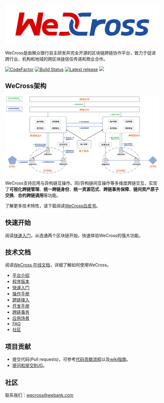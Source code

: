 ![](./docs/images/menu_logo_wecross.svg)

WeCross是由微众银行自主研发并完全开源的区块链跨链协作平台，致力于促进跨行业、机构和地域的跨区块链信任传递和商业合作。

[![CodeFactor](https://www.codefactor.io/repository/github/webankfintech/wecross/badge)](https://www.codefactor.io/repository/github/webankfintech/wecross) [![Build Status](https://travis-ci.org/WeBankFinTech/WeCross.svg?branch=dev)](https://travis-ci.org/WeBankFinTech/WeCross) [![Latest release](https://img.shields.io/github/release/WeBankFinTech/WeCross.svg)](https://github.com/WeBankFinTech/WeCross/releases/latest)
 ![](https://img.shields.io/github/license/WeBankFinTech/WeCross)

## WeCross架构

![](./docs/images/architecture.png)

WeCross支持应用与异构链互操作、同/异构链间互操作等多维度跨链交互，实现了**可视化跨链管理**、**统一跨链身份**、**统一资源范式**、**跨链事务保障**、**链间资产原子交换**、**合约跨链调用**等功能。

了解更多技术特性，请下载阅读[WeCross白皮书](https://mp.weixin.qq.com/s/w0APEAonFXbOoinMJipPAA)。


## 快速开始

阅读[快速入门](https://wecross.readthedocs.io/zh_CN/latest/docs/tutorial/demo/index.html)，从连通两个区块链开始，快速体验WeCross的强大功能。

## 技术文档

阅读[WeCross 在线文档](https://wecross.readthedocs.io/zh_CN/latest/)，详细了解如何使用WeCross。

- [平台介绍](https://wecross.readthedocs.io/zh_CN/latest/docs/introduction/introduction.html)
- [程序版本](https://wecross.readthedocs.io/zh_CN/latest/docs/version/index.html)
- [快速入门](https://wecross.readthedocs.io/zh_CN/latest/docs/tutorial/index.html)
- [操作手册](https://wecross.readthedocs.io/zh_CN/latest/docs/manual/index.html)
- [跨链接入](https://wecross.readthedocs.io/zh_CN/latest/docs/stubs/index.html)
- [开发手册](https://wecross.readthedocs.io/zh_CN/latest/docs/dev/index.html)
- [跨链事务](https://wecross.readthedocs.io/zh_CN/latest/docs/routine/index.html)
- [应用场景](https://wecross.readthedocs.io/zh_CN/latest/docs/scenarios/index.html)
- [FAQ](https://wecross.readthedocs.io/zh_CN/latest/docs/faq/faq.html)
- [社区](https://wecross.readthedocs.io/zh_CN/latest/docs/community/community.html)

## 项目贡献

- 提交代码(Pull requests)，可参考[代码贡献流程](CONTRIBUTING.md)以及[wiki指南](https://github.com/WeBankFinTech/WeCross/wiki/%E8%B4%A1%E7%8C%AE%E4%BB%A3%E7%A0%81)。
- [提问和提交BUG](https://github.com/WeBankFinTech/WeCross/issues)。

## 社区

联系我们：wecross@webank.com
